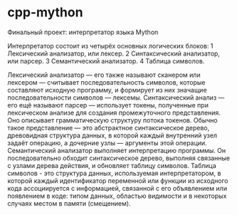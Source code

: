 # cpp-mython
Финальный проект: интерпретатор языка Mython

Интерпретатор состоит из четырёх основных логических блоков:
  1 Лексический анализатор, или лексер.
  2 Синтаксический анализатор, или парсер.
  3 Семантический анализатор.
  4 Таблица символов.
  
Лексический анализатор — его также называют сканером или лексером — считывает последовательность символов, которые составляют исходную программу, 
и формирует из них значащие последовательности символов — лексемы.
Синтаксический анализ — его ещё называют парсер — использует токены, полученные при лексическом анализе для создания промежуточного представления. Оно описывает грамматическую структуру потока токенов. Обычно такое представление — это абстрактное синтаксическое дерево, древовидная структура данных, в которой каждый внутренний узел задаёт операцию, а дочерние узлы — аргументы этой операции.
Семантический анализатор выполняет интерпретацию программы. Он последовательно обходит синтаксическое дерево, выполняя связанные с узлами дерева действия, и обновляет таблицу символов.
Таблица символов - это структура данных, используемая интерпретатором, в которой каждый идентификатор переменной или функции из исходного кода ассоциируется с информацией, связанной с его объявлением или появлением в коде: типом данных, областью видимости и в некоторых случаях местом в памяти (смещением).
